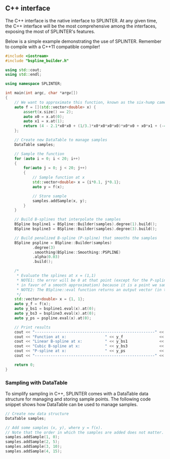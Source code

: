 ## C++ interface
The C++ interface is the native interface to SPLINTER. At any given time, the C++ interface will be the most comprehensive among the interfaces, exposing the most of SPLINTER's features.

Below is a simple example demonstrating the use of SPLINTER. Remember to compile with a C++11 compatible compiler!

```c++
#include <iostream>
#include "bspline_builder.h"

using std::cout;
using std::endl;

using namespace SPLINTER;

int main(int argc, char *argv[])
{
    // We want to approximate this function, known as the six-hump camelback function
    auto f = [](std::vector<double> x) {
        assert(x.size() == 2);
        auto x0 = x.at(0);
        auto x1 = x.at(1);
        return (4 - 2.1*x0*x0 + (1/3.)*x0*x0*x0*x0)*x0*x0 + x0*x1 + (-4 + 4*x1*x1)*x1*x1;
    };

    // Create new DataTable to manage samples
    DataTable samples;

    // Sample the function
    for (auto i = 0; i < 20; i++)
    {
        for(auto j = 0; j < 20; j++)
        {
            // Sample function at x
            std::vector<double> x = {i*0.1, j*0.1};
            auto y = f(x);

            // Store sample
            samples.addSample(x, y);
        }
    }

    // Build B-splines that interpolate the samples
    BSpline bspline1 = BSpline::Builder(samples).degree(1).build();
    BSpline bspline3 = BSpline::Builder(samples).degree(3).build();

    // Build penalized B-spline (P-spline) that smooths the samples
    BSpline pspline = BSpline::Builder(samples)
            .degree(3)
            .smoothing(BSpline::Smoothing::PSPLINE)
            .alpha(0.03)
            .build();

    /*
     * Evaluate the splines at x = (1,1)
     * NOTE1: the error will be 0 at that point (except for the P-spline, which may introduce an error
     * in favor of a smooth approximation) because it is a point we sampled at.
     * NOTE2: The BSpline::eval function returns an output vector (in this case of size 1)
     */
    std::vector<double> x = {1, 1};
    auto y_f = f(x);
    auto y_bs1 = bspline1.eval(x).at(0);
    auto y_bs3 = bspline3.eval(x).at(0);
    auto y_ps = pspline.eval(x).at(0);

    // Print results
    cout << "-----------------------------------------------------" << endl;
    cout << "Function at x:                 " << y_f                << endl;
    cout << "Linear B-spline at x:          " << y_bs1              << endl;
    cout << "Cubic B-spline at x:           " << y_bs3              << endl;
    cout << "P-spline at x:                 " << y_ps               << endl;
    cout << "-----------------------------------------------------" << endl;

    return 0;
}
```

### Sampling with DataTable
To simplify sampling in C++, SPLINTER comes with a DataTable data structure for managing and storing sample points. The following code snippet shows how DataTable can be used to manage samples. 
```c++
// Create new data structure
DataTable samples; 

// Add some samples (x, y), where y = f(x).
// Note that the order in which the samples are added does not matter.
samples.addSample(1, 0);
samples.addSample(2, 5);
samples.addSample(3, 10);
samples.addSample(4, 15);
```
